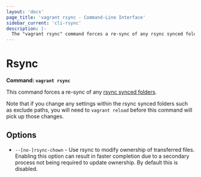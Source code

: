 ```yaml
---
layout: 'docs'
page_title: 'vagrant rsync - Command-Line Interface'
sidebar_current: 'cli-rsync'
description: |-
  The "vagrant rsync" command forces a re-sync of any rsync synced folders.
---
```


# Rsync

**Command: `vagrant rsync`**

This command forces a re-sync of any
[rsync synced folders](/docs/synced-folders/rsync.html).

Note that if you change any settings within the rsync synced folders such
as exclude paths, you will need to `vagrant reload` before this command will
pick up those changes.

## Options

- `--[no-]rsync-chown` - Use rsync to modify ownership of transferred files. Enabling
  this option can result in faster completion due to a secondary process not being
  required to update ownership. By default this is disabled.
